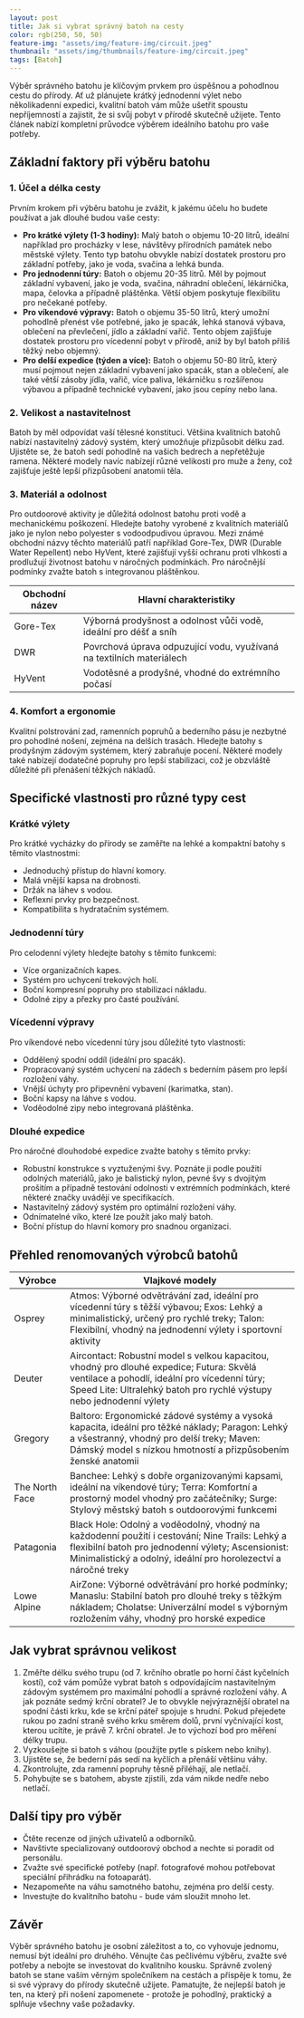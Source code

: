```yaml
---
layout: post
title: Jak si vybrat správný batoh na cesty
color: rgb(250, 50, 50)
feature-img: "assets/img/feature-img/circuit.jpeg"
thumbnail: "assets/img/thumbnails/feature-img/circuit.jpeg"
tags: [Batoh]
---
```




Výběr správného batohu je klíčovým prvkem pro úspěšnou a pohodlnou cestu do přírody. Ať už plánujete krátký jednodenní výlet nebo několikadenní expedici, kvalitní batoh vám může ušetřit spoustu nepříjemností a zajistit, že si svůj pobyt v přírodě skutečně užijete. Tento článek nabízí kompletní průvodce výběrem ideálního batohu pro vaše potřeby.

## Základní faktory při výběru batohu

### 1. Účel a délka cesty

Prvním krokem při výběru batohu je zvážit, k jakému účelu ho budete používat a jak dlouhé budou vaše cesty:

- **Pro krátké výlety (1-3 hodiny):** Malý batoh o objemu 10-20 litrů, ideální například pro procházky v lese, návštěvy přírodních památek nebo městské výlety. Tento typ batohu obvykle nabízí dostatek prostoru pro základní potřeby, jako je voda, svačina a lehká bunda.
- **Pro jednodenní túry:** Batoh o objemu 20-35 litrů. Měl by pojmout základní vybavení, jako je voda, svačina, náhradní oblečení, lékárnička, mapa, čelovka a případně pláštěnka. Větší objem poskytuje flexibilitu pro nečekané potřeby.
- **Pro víkendové výpravy:** Batoh o objemu 35-50 litrů, který umožní pohodlně přenést vše potřebné, jako je spacák, lehká stanová výbava, oblečení na převlečení, jídlo a základní vařič. Tento objem zajišťuje dostatek prostoru pro vícedenní pobyt v přírodě, aniž by byl batoh příliš těžký nebo objemný.
- **Pro delší expedice (týden a více):** Batoh o objemu 50-80 litrů, který musí pojmout nejen základní vybavení jako spacák, stan a oblečení, ale také větší zásoby jídla, vařič, více paliva, lékárničku s rozšířenou výbavou a případně technické vybavení, jako jsou cepíny nebo lana.

### 2. Velikost a nastavitelnost

Batoh by měl odpovídat vaší tělesné konstituci. Většina kvalitních batohů nabízí nastavitelný zádový systém, který umožňuje přizpůsobit délku zad. Ujistěte se, že batoh sedí pohodlně na vašich bedrech a nepřetěžuje ramena. Některé modely navíc nabízejí různé velikosti pro muže a ženy, což zajišťuje ještě lepší přizpůsobení anatomii těla.

### 3. Materiál a odolnost

Pro outdoorové aktivity je důležitá odolnost batohu proti vodě a mechanickému poškození. Hledejte batohy vyrobené z kvalitních materiálů jako je nylon nebo polyester s vodoodpudivou úpravou. Mezi známé obchodní názvy těchto materiálů patří například Gore-Tex, DWR (Durable Water Repellent) nebo HyVent, které zajišťují vyšší ochranu proti vlhkosti a prodlužují životnost batohu v náročných podmínkách. Pro náročnější podmínky zvažte batoh s integrovanou pláštěnkou.

| **Obchodní název** | **Hlavní charakteristiky**                                            |
| ------------------ | --------------------------------------------------------------------- |
| Gore-Tex           | Výborná prodyšnost a odolnost vůči vodě, ideální pro déšť a sníh      |
| DWR                | Povrchová úprava odpuzující vodu, využívaná na textilních materiálech |
| HyVent             | Vodotěsné a prodyšné, vhodné do extrémního počasí                     |

### 4. Komfort a ergonomie

Kvalitní polstrování zad, ramenních popruhů a bederního pásu je nezbytné pro pohodlné nošení, zejména na delších trasách. Hledejte batohy s prodyšným zádovým systémem, který zabraňuje pocení. Některé modely také nabízejí dodatečné popruhy pro lepší stabilizaci, což je obzvláště důležité při přenášení těžkých nákladů.

## Specifické vlastnosti pro různé typy cest

### Krátké výlety

Pro krátké vycházky do přírody se zaměřte na lehké a kompaktní batohy s těmito vlastnostmi:

- Jednoduchý přístup do hlavní komory.
- Malá vnější kapsa na drobnosti.
- Držák na láhev s vodou.
- Reflexní prvky pro bezpečnost.
- Kompatibilita s hydratačním systémem.

### Jednodenní túry

Pro celodenní výlety hledejte batohy s těmito funkcemi:

- Více organizačních kapes.
- Systém pro uchycení trekových holí.
- Boční kompresní popruhy pro stabilizaci nákladu.
- Odolné zipy a přezky pro časté používání.

### Vícedenní výpravy

Pro víkendové nebo vícedenní túry jsou důležité tyto vlastnosti:

- Oddělený spodní oddíl (ideální pro spacák).
- Propracovaný systém uchycení na zádech s bederním pásem pro lepší rozložení váhy.
- Vnější úchyty pro připevnění vybavení (karimatka, stan).
- Boční kapsy na láhve s vodou.
- Voděodolné zipy nebo integrovaná pláštěnka.

### Dlouhé expedice

Pro náročné dlouhodobé expedice zvažte batohy s těmito prvky:

- Robustní konstrukce s vyztuženými švy. Poznáte ji podle použití odolných materiálů, jako je balistický nylon, pevné švy s dvojitým prošitím a případně testování odolnosti v extrémních podmínkách, které některé značky uvádějí ve specifikacích.
- Nastavitelný zádový systém pro optimální rozložení váhy.
- Odnímatelné víko, které lze použít jako malý batoh.
- Boční přístup do hlavní komory pro snadnou organizaci.

## Přehled renomovaných výrobců batohů

| **Výrobce**    | **Vlajkové modely**            | 
| -------------- | ------------------------------ | 
| Osprey         | Atmos: Výborné odvětrávání zad, ideální pro vícedenní túry s těžší výbavou; Exos: Lehký a minimalistický, určený pro rychlé treky; Talon: Flexibilní, vhodný na jednodenní výlety i sportovní aktivity             |  Osprey vznikl v roce 1974 v Kalifornii. Značka je známá svou inovativností a špičkovými zádovými systémy. |
| Deuter         | Aircontact: Robustní model s velkou kapacitou, vhodný pro dlouhé expedice; Futura: Skvělá ventilace a pohodlí, ideální pro vícedenní túry; Speed Lite: Ultralehký batoh pro rychlé výstupy nebo jednodenní výlety | Deuter, založený v Německu v roce 1898, má bohatou historii a specializuje se na odolné batohy pro outdoorové nadšence. |
| Gregory        | Baltoro: Ergonomické zádové systémy a vysoká kapacita, ideální pro těžké náklady; Paragon: Lehký a všestranný, vhodný pro delší treky; Maven: Dámský model s nízkou hmotností a přizpůsobením ženské anatomii        | Gregory vznikl v roce 1977 a zaměřuje se na ergonomii a komfort nositelů, což ho činí oblíbeným mezi turisty. |
| The North Face | Banchee: Lehký s dobře organizovanými kapsami, ideální na víkendové túry; Terra: Komfortní a prostorný model vhodný pro začátečníky; Surge: Stylový městský batoh s outdoorovými funkcemi          | Tato ikona outdoorového vybavení byla založena v roce 1966 a je známá svou všestranností a moderním designem. |
| Patagonia      | Black Hole: Odolný a voděodolný, vhodný na každodenní použití i cestování; Nine Trails: Lehký a flexibilní batoh pro jednodenní výlety; Ascensionist: Minimalistický a odolný, ideální pro horolezectví a náročné treky | Patagonia byla založena v roce 1973 a klade důraz na udržitelnost a ochranu přírody při výrobě svého vybavení. |
| Lowe Alpine    | AirZone: Výborné odvětrávání pro horké podmínky; Manaslu: Stabilní batoh pro dlouhé treky s těžkým nákladem; Cholatse: Univerzální model s výborným rozložením váhy, vhodný pro horské expedice | Lowe Alpine vznikla v roce 1967 ve Velké Británii a je známá svými inovacemi v designu batohů pro horolezce. |

## Jak vybrat správnou velikost

1. Změřte délku svého trupu (od 7. krčního obratle po horní část kyčelních kostí), což vám pomůže vybrat batoh s odpovídajícím nastavitelným zádovým systémem pro maximální pohodlí a správné rozložení váhy. A jak poznáte sedmý krční obratel? Je to obvykle nejvýraznější obratel na spodní části krku, kde se krční páteř spojuje s hrudní. Pokud přejedete rukou po zadní straně svého krku směrem dolů, první vyčnívající kost, kterou ucítíte, je právě 7. krční obratel. Je to výchozí bod pro měření délky trupu.
2. Vyzkoušejte si batoh s váhou (použijte pytle s pískem nebo knihy).
3. Ujistěte se, že bederní pás sedí na kyčlích a přenáší většinu váhy.
4. Zkontrolujte, zda ramenní popruhy těsně přiléhají, ale netlačí.
5. Pohybujte se s batohem, abyste zjistili, zda vám nikde nedře nebo netlačí.

## Další tipy pro výběr

- Čtěte recenze od jiných uživatelů a odborníků.
- Navštivte specializovaný outdoorový obchod a nechte si poradit od personálu.
- Zvažte své specifické potřeby (např. fotografové mohou potřebovat speciální přihrádku na fotoaparát).
- Nezapomeňte na váhu samotného batohu, zejména pro delší cesty.
- Investujte do kvalitního batohu - bude vám sloužit mnoho let.

## Závěr

Výběr správného batohu je osobní záležitost a to, co vyhovuje jednomu, nemusí být ideální pro druhého. Věnujte čas pečlivému výběru, zvažte své potřeby a nebojte se investovat do kvalitního kousku. Správně zvolený batoh se stane vaším věrným společníkem na cestách a přispěje k tomu, že si své výpravy do přírody skutečně užijete. Pamatujte, že nejlepší batoh je ten, na který při nošení zapomenete - protože je pohodlný, praktický a splňuje všechny vaše požadavky.

